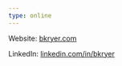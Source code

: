 ```yaml
---
type: online
---
```


Website: [bkryer.com](bkryer.com)

LinkedIn: [linkedin.com/in/bkryer](linkedin.com/in/bkryer)
